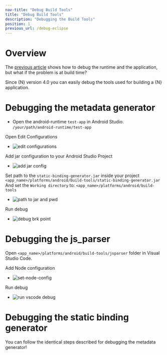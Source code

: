 ```yaml
---
nav-title: "Debug Build Tools"
title: "Debug Build Tools"
description: "Debugging the Build Tools"
position: 1
previous_url: /debug-eclipse
---
```


# Overview

The [previous article](./debug-native.md) shows how to debug the runtime and the application, but what if the problem is at build time?

Since {N} version 4.0 you can easily debug the tools used for building a {N} application.

# Debugging the metadata generator

* Open the android-runtime `test-app` in Android Studio. `/your/path/android-runtime/test-app`

Open Edit Configurations
* ![edit configurations](./edit-configurations.png)

Add jar configuration to your Android Studio Project
* ![add jar config](./add-jar-config.png)

Set path to the `static-binding-generator.jar` inside your project `<app_name>/platforms/android/build-tools/static-binding-generator.jar`
And set the `Working directory` to:
`<app_name>/platforms/android/build-tools`
* ![path to jar and pwd](./path-to-jar-and-pwd.png)

Run debug
* ![debug brk point](./debug-brk-point.png)

# Debugging the js_parser

Open `<app_name>/platforms/android/build-tools/jsparser` folder in Visual Studio Code.

Add Node configuration
* ![set-node-config](./set-node-config.png)

Run debug
* ![run vscode debug](./run-vscode-debug.png)

# Debugging the static binding generator

You can follow the identical steps described for debugging the metadata generator!
